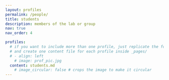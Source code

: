 ```yaml
---
layout: profiles
permalink: /people/
title: students
description: members of the lab or group
nav: true
nav_order: 4

profiles:
  # if you want to include more than one profile, just replicate the following block
  # and create one content file for each profile inside _pages/
  # - align: left
    # image: prof_pic.jpg
  content: students.md
    # image_circular: false # crops the image to make it circular
---
```

